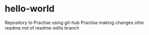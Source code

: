# hello-world
Repository to Practise using git-hub
Practise making changes othe readme.md of readme-edits branch
